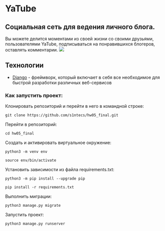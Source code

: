 # YaTube
## Социальная сеть для ведения личного блога.
Вы можете делится моментами из своей жизни со своими друзьями, пользователями YaTube, подписываться на понравившихся блогеров,
оставлять комментарии.
![](https://ibb.co/XLtMc8V)
## Технологии
- [Django](https://github.com/django/django) - фреймворк, который включает в себя все необходимое для быстрой разработки
  различных веб-сервисов

### Как запустить проект:

Клонировать репозиторий и перейти в него в командной строке:

```
git clone https://github.com/s1ntecs/hw05_final.git
```
Перейти в репозиторий:
```
cd hw05_final
```

Cоздать и активировать виртуальное окружение:

```
python3 -m venv env
```

```
source env/bin/activate
```

Установить зависимости из файла requirements.txt:

```
python3 -m pip install --upgrade pip
```

```
pip install -r requirements.txt
```

Выполнить миграции:

```
python3 manage.py migrate
```

Запустить проект:

```
python3 manage.py runserver
```
